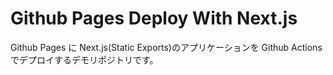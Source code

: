 # Github Pages Deploy With Next.js

Github Pages に Next.js(Static Exports)のアプリケーションを Github Actions でデプロイするデモリポジトリです。
